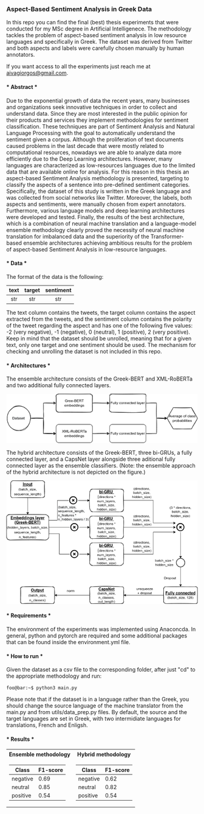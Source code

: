 ### Aspect-Based Sentiment Analysis in Greek Data

In this repo you can find the final (best) thesis experiments that were conducted for my MSc degree in Artificial Intelligenece. The methodology tackles the problem of aspect-based sentiment analysis in low resource languages and specifically in Greek. The dataset was derived from Twitter and both aspects and labels were carefully chosen manually by human annotators. 

If you want access to all the experiments just reach me at aivagiorgos@gmail.com.

#### * Abstract *
Due to the exponential growth of data the recent years, many businesses and organizations seek innovative techniques in order to collect and understand data. Since they are most interested in the public opinion for their products and services they implement methodologies for sentiment classification. These techniques are part of Sentiment Analysis and Natural Language Processing with the goal to automatically understand the sentiment given a corpus. Although the proliferation of text documents caused problems in the last decade that were mostly related to computational resources, nowadays we are able to analyze data more efficiently due to the Deep Learning architectures. However, many languages are characterized as low-resources languages due to the limited data that are available online for analysis. For this reason in this thesis an aspect-based Sentiment Analysis methodology is presented, targeting to classify the aspects of a sentence into pre-defined sentiment categories. Specifically, the dataset of this study is written in the Greek language and was collected from social networks like Twitter. Moreover, the labels, both aspects and sentiments, were manually chosen from expert annotators. Furthermore, various language models and deep learning architectures were developed and tested. Finally, the results of the best architecture, which is a combination of neural machine translation and a language-model ensemble methodology clearly proved the necessity of neural machine translation for imbalanced data and the superiority of the Transformer-based ensemble architectures achieving ambitious results for the problem of aspect-based Sentiment Analysis in low-resource languages.

#### * Data *
The format of the data is the following:

| text | target | sentiment |
| :---: | :---: | :---: |
| str | str | str |

The text column contains the tweets, the target column contains the aspect extracted from the tweets, and the sentiment column contains the polarity of the tweet regarding the aspect and has one of the following five values: -2 (very negative), -1 (negative), 0 (neutral), 1 (positive), 2 (very positive).
Keep in mind that the dataset should be unrolled, meaning that for a given text, only one target and one sentiment should be used. The mechanism for checking and unrolling the dataset is not included in this repo.

#### * Architectures *

The ensemble architecture consists of the Greek-BERT and XML-RoBERTa and two additional fully connected layers.

![Ensemble architecture](Figures/ensemble.png)

The hybrid architecture consists of the Greek-BERT, three bi-GRUs, a fully connected layer, and a CapsNet layer alongside three aditional fully connected layer as the ensemble classifiers. (Note: the ensemble approach of the hybrid architecture is not depicted on the figure.)

![Hybrid architecture](Figures/hybrid.png)


#### * Requirements *
The environment of the experiments was implemented using Anaconcda. In general, python and pytorch are required and some additional packages that can be found inside the environment.yml file.

#### * How to run *

Given the dataset as a csv file to the corresponding folder, after just "cd" to the appropriate methodology and run:
```console
foo@bar:~$ python3 main.py
```
Please note that if the dataset is in a language rather than the Greek, you should change the source language of the machine translator from the main.py and from utils/data_prep.py files. By default, the source and the target languages are set in Greek, with two intermidiate languages for translations, French and Enligsh.

#### * Results *

<table>
<tr><th> Ensemble methodology </th><th> Hybrid methodology </th></tr>
<tr><td>
  
| Class  | F1-score |
| ------------- | ------------- |
| negative | 0.69  |
| neutral  | 0.85  |
| positive  | 0.54  |

</td><td>

| Class  | F1-score |
| ------------- | ------------- |
| negative | 0.62  |
| neutral  | 0.82  |
| positive  | 0.54  |

</td></tr> </table>

